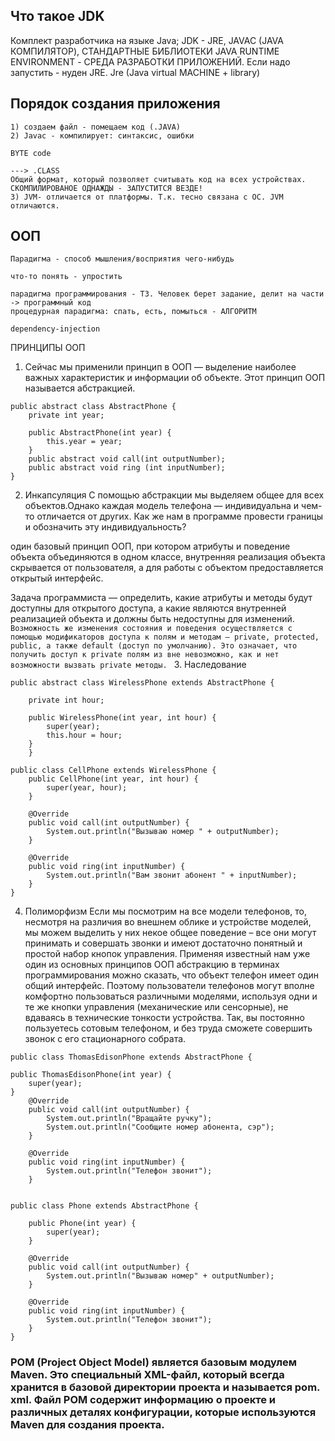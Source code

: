 ## Что такое JDK 
Комплект разработчика на языке Java; 
JDK - JRE,  JAVAC (JAVA КОМПИЛЯТОР), СТАНДАРТНЫЕ БИБЛИОТЕКИ
JAVA RUNTIME ENVIRONMENT - СРЕДА РАЗРАБОТКИ ПРИЛОЖЕНИЙ. 
Если надо запустить  - нуден JRE. 
Jre (Java virtual MACHINE + library) 
## Порядок создания приложения 
```
1) создаем файл - помещаем код (.JAVA)
2) Javac - компилирует: синтаксис, ошибки 

BYTE code

---> .CLASS 
Общий формат, который позволяет считывать код на всех устройствах.
СКОМПИЛИРОВАНОЕ ОДНАЖДЫ - ЗАПУСТИТСЯ ВЕЗДЕ! 
3) JVM- отличается от платформы. Т.к. тесно связана с ОС. JVM отличаются. 
```
## ООП
```
Парадигма - способ мышления/восприятия чего-нибудь

что-то понять - упростить 

парадигма программирования - ТЗ. Человек берет задание, делит на части -> программный код
процедурная парадигма: спать, есть, помыться - АЛГОРИТМ 

dependency-injection
```
ПРИНЦИПЫ ООП

1. Сейчас мы применили принцип в ООП — выделение наиболее важных характеристик и информации об объекте. Этот принцип ООП называется абстракцией.
```
public abstract class AbstractPhone {
    private int year;

    public AbstractPhone(int year) {
        this.year = year;
    }
    public abstract void call(int outputNumber);
    public abstract void ring (int inputNumber);
}
```
2. Инкапсуляция
С помощью абстракции мы выделяем общее для всех объектов.Однако каждая модель телефона — индивидуальна и чем-то отличается от других. Как же нам в программе провести границы и обозначить эту индивидуальность?

один базовый принцип ООП, при котором атрибуты и поведение объекта объединяются в одном классе, внутренняя реализация объекта скрывается от пользователя, а для работы с объектом предоставляется открытый интерфейс.

Задача программиста — определить, какие атрибуты и методы будут доступны для открытого доступа, а какие являются внутренней реализацией объекта и должны быть недоступны для изменений. 
```Возможность же изменения состояния и поведения осуществляется с помощью модификаторов доступа к полям и методам – private, protected, public, а также default (доступ по умолчанию). Это означает, что получить доступ к private полям из вне невозможно, как и нет возможности вызвать private методы. ```
3. Наследование
```
public abstract class WirelessPhone extends AbstractPhone {

    private int hour;

    public WirelessPhone(int year, int hour) {
        super(year);
        this.hour = hour;
    }
    }
```
```
public class CellPhone extends WirelessPhone {
    public CellPhone(int year, int hour) {
        super(year, hour);
    }

    @Override
    public void call(int outputNumber) {
        System.out.println("Вызываю номер " + outputNumber);
    }

    @Override
    public void ring(int inputNumber) {
        System.out.println("Вам звонит абонент " + inputNumber);
    }
}
```
4. Полиморфизм
Если мы посмотрим на все модели телефонов, то, несмотря на различия во внешнем облике и устройстве моделей, мы можем выделить у них некое общее поведение – все они могут принимать и совершать звонки и имеют достаточно понятный и простой набор кнопок управления. Применяя известный нам уже один из основных принципов ООП абстракцию в терминах программирования можно сказать, что объект телефон имеет один общий интерфейс. Поэтому пользователи телефонов могут вполне комфортно пользоваться различными моделями, используя одни и те же кнопки управления (механические или сенсорные), не вдаваясь в технические тонкости устройства. Так, вы постоянно пользуетесь сотовым телефоном, и без труда сможете совершить звонок с его стационарного собрата. 
```
public class ThomasEdisonPhone extends AbstractPhone {

public ThomasEdisonPhone(int year) {
    super(year);
}
    @Override
    public void call(int outputNumber) {
        System.out.println("Вращайте ручку");
        System.out.println("Сообщите номер абонента, сэр");
    }

    @Override
    public void ring(int inputNumber) {
        System.out.println("Телефон звонит");
    }
```
```

public class Phone extends AbstractPhone {

    public Phone(int year) {
        super(year);
    }

    @Override
    public void call(int outputNumber) {
        System.out.println("Вызываю номер" + outputNumber);
    }

    @Override
    public void ring(int inputNumber) {
        System.out.println("Телефон звонит");
    }
}
```
### POM (Project Object Model) является базовым модулем Maven. Это специальный XML-файл, который всегда хранится в базовой директории проекта и называется pom. xml. Файл POM содержит информацию о проекте и различных деталях конфигурации, которые используются Maven для создания проекта.
